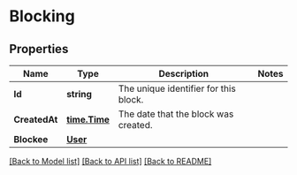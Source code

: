 # Blocking

## Properties

Name | Type | Description | Notes
------------ | ------------- | ------------- | -------------
**Id** | **string** | The unique identifier for this block. | 
**CreatedAt** | [**time.Time**](time.Time.md) | The date that the block was created. | 
**Blockee** | [**User**](User.md) |  | 

[[Back to Model list]](../README.md#documentation-for-models) [[Back to API list]](../README.md#documentation-for-api-endpoints) [[Back to README]](../README.md)


